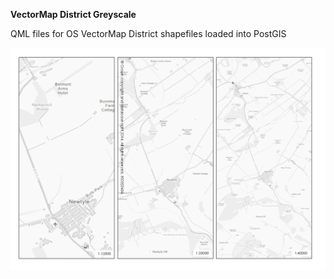 **VectorMap District Greyscale**

QML files for OS VectorMap District shapefiles loaded into PostGIS

![OS VectorMap District Greyscale](../../screenshots/os_vmd_greyscale_50.png)
